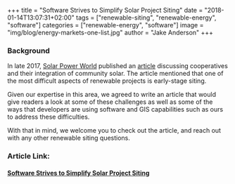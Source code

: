 +++
title = "Software Strives to Simplify Solar Project Siting"
date = "2018-01-14T13:07:31+02:00"
tags = ["renewable-siting", "renewable-energy", "software"]
categories = ["renewable-energy", "software"]
image = "img/blog/energy-markets-one-list.jpg"
author = "Jake Anderson"
+++

### Background

In late 2017, [Solar Power World](https://www.solarpowerworldonline.com/) published an [article](https://www.solarpowerworldonline.com/2017/11/electric-cooperatives-community-solar/) discussing cooperatives and their integration of community solar. The article mentioned that one of the most difficult aspects of renewable projects is early-stage siting.

Given our expertise in this area, we agreed to write an article that would give readers a look at some of these challenges as well as some of the ways that developers are using software and GIS capabilities such as ours to address these difficulties. 

With that in mind, we welcome you to check out the article, and reach out with any other renewable siting questions.

### Article Link:

#### [Software Strives to Simplify Solar Project Siting](https://www.solarpowerworldonline.com/2018/01/software-simplifies-solar-project-siting/)

